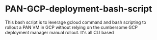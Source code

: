 # PAN-GCP-deployment-bash-script
This bash script is to leverage gcloud command and bash scripting to rollout a PAN VM in GCP without relying on the cumbersome GCP deployment manager manual rollout. It's all CLI based
